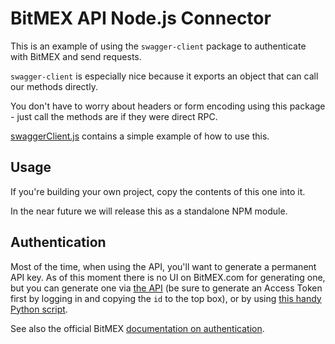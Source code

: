 BitMEX API Node.js Connector
============================

This is an example of using the `swagger-client` package to authenticate with BitMEX and send requests.

`swagger-client` is especially nice because it exports an object that can call our methods directly.

You don't have to worry about headers or form encoding using this package - just call the methods are if they
were direct RPC.

[swaggerClient.js](/swaggerClient.js) contains a simple example of how to use this.

Usage
-----

If you're building your own project, copy the contents of this one into it.

In the near future we will release this as a standalone NPM module.

Authentication
--------------

Most of the time, when using the API, you'll want to generate a permanent API key. As of this moment
there is no UI on BitMEX.com for generating one, but you can generate one via
[the API](https://www.bitmex.com/api/explorer/#!/apiKey/createKey) (be sure to generate an Access Token first
by logging in and copying the `id` to the top box), or by using
[this handy Python script](https://github.com/BitMEX/market-maker/blob/master/util/generate-api-key.py).

See also the official BitMEX [documentation on authentication](https://www.bitmex.com/app/restAPI#authentication).
